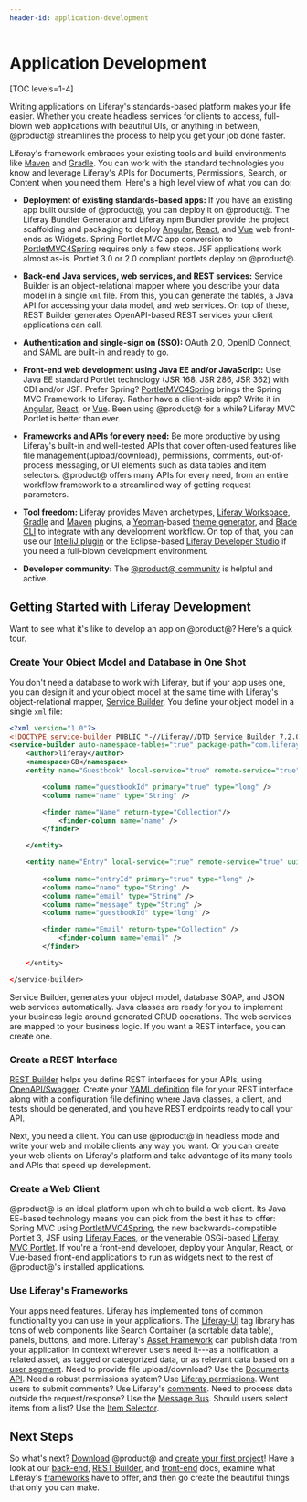 ```yaml
---
header-id: application-development
---
```


# Application Development

[TOC levels=1-4]

Writing applications on Liferay's standards-based platform makes your life
easier. Whether you create headless services for clients to access, full-blown
web applications with beautiful UIs, or anything in between, @product@
streamlines the process to help you get your job done faster. 

Liferay's framework embraces your existing tools and build environments like
[Maven](https://maven.apache.org) and [Gradle](https://gradle.org). You can work
with the standard technologies you know and leverage Liferay's APIs for
Documents, Permissions, Search, or Content when you need them. Here's a high
level view of what you can do: 

-   **Deployment of existing standards-based apps:** If you have an existing app 
    built outside of @product@, you can deploy it on @product@. The Liferay
    Bundler Generator and Liferay npm Bundler provide the project scaffolding
    and packaging to deploy [Angular](https://angular.io/), [React](https://reactjs.org/), and [Vue](https://vuejs.org/) web front-ends as Widgets.
    Spring Portlet MVC app conversion to [PortletMVC4Spring](https://github.com/liferay/portletmvc4spring) requires only a few
    steps. JSF applications work almost as-is. Portlet 3.0 or 2.0 compliant
    portlets deploy on @product@. 

-   **Back-end Java services, web services, and REST services:** Service Builder
    is an object-relational mapper where you describe your data model in
    a single `xml` file. From this, you can generate the tables, a Java API for
    accessing your data model, and web services. On top of these, REST Builder
    generates OpenAPI-based REST services your client applications can call. 

-   **Authentication and single-sign on (SSO):** OAuth 2.0, OpenID Connect, and
    SAML are built-in and ready to go. 

-   **Front-end web development using Java EE and/or JavaScript:** Use Java EE
    standard Portlet technology (JSR 168, JSR 286, JSR 362) with CDI and/or JSF.
    Prefer Spring? [PortletMVC4Spring](https://github.com/liferay/portletmvc4spring) brings the Spring MVC Framework to Liferay. 
    Rather have a client-side app? Write it in [Angular](https://angular.io/),
    [React](https://reactjs.org/), or [Vue](https://vuejs.org/). Been using
    @product@ for a while? Liferay MVC Portlet is better than ever. 

-   **Frameworks and APIs for every need:** Be more productive by using
    Liferay's built-in and well-tested APIs that cover often-used features like
    file management(upload/download), permissions, comments, out-of-process
    messaging, or UI elements such as data tables and item selectors. @product@
    offers many APIs for every need, from an entire workflow framework to
    a streamlined way of getting request parameters.

-   **Tool freedom:** Liferay provides Maven archetypes, [Liferay Workspace](/docs/7-2/reference/-/knowledge_base/r/liferay-workspace),
    [Gradle](/docs/7-2/reference/-/knowledge_base/r/gradle-plugins) and [Maven](/docs/7-2/reference/-/knowledge_base/r/maven-plugins) plugins, a [Yeoman](http://yeoman.io/)-based [theme generator](/docs/7-2/reference/-/knowledge_base/r/theme-generator), and [Blade CLI](/docs/7-2/reference/-/knowledge_base/r/blade-cli)
    to integrate with any development workflow. On top of that, you can use our
    [IntelliJ plugin](/docs/7-2/reference/-/knowledge_base/r/intellij) or the
    Eclipse-based [Liferay Developer Studio](/docs/7-2/reference/-/knowledge_base/r/liferay-dev-studio) if you need 
    a full-blown development environment. 

-   **Developer community:** The
    [@product@ community](https://liferay.dev)
    is helpful and active. 

## Getting Started with Liferay Development

Want to see what it's like to develop an app on @product@? Here's a quick tour. 

### Create Your Object Model and Database in One Shot

You don't need a database to work with Liferay, but if your app uses one, you
can design it and your object model at the same time with Liferay's
object-relational mapper, [Service Builder](/docs/7-2/appdev/-/knowledge_base/a/service-builder). 
You define your object model in a single `xml` file: 

```xml
<?xml version="1.0"?>
<!DOCTYPE service-builder PUBLIC "-//Liferay//DTD Service Builder 7.2.0//EN" "http://www.liferay.com/dtd/liferay-service-builder_7_0_0.dtd">
<service-builder auto-namespace-tables="true" package-path="com.liferay.docs.guestbook">
    <author>liferay</author>
    <namespace>GB</namespace>
    <entity name="Guestbook" local-service="true" remote-service="true" uuid="true">

        <column name="guestbookId" primary="true" type="long" />
        <column name="name" type="String" />

        <finder name="Name" return-type="Collection"/>
            <finder-column name="name" />
        </finder>

    </entity>

	<entity name="Entry" local-service="true" remote-service="true" uuid="true">
	
	    <column name="entryId" primary="true" type="long" />
        <column name="name" type="String" />
        <column name="email" type="String" />
        <column name="message" type="String" />
        <column name="guestbookId" type="long" />

        <finder name="Email" return-type="Collection" />
            <finder-column name="email" />
        </finder>

    </entity>

</service-builder>
```

Service Builder, generates your object model, database SOAP, and JSON web
services automatically. Java classes are ready for you to implement your
business logic around generated CRUD operations. The web services are mapped to
your business logic. If you want a REST interface, you can create one. 

### Create a REST Interface

[REST Builder](/docs/7-2/appdev/-/knowledge_base/a/rest-builder) helps you define
REST interfaces for your APIs, using [OpenAPI/Swagger](https://swagger.io/docs/specification/about/). 
Create your [YAML definition](https://swagger.io/docs/specification/basic-structure/) 
file for your REST interface along with a configuration file defining where Java
classes, a client, and tests should be generated, and you have REST endpoints
ready to call your API. 

Next, you need a client. You can use @product@ in headless mode and write your
web and mobile clients any way you want. Or you can create your web clients on
Liferay's platform and take advantage of its many tools and APIs that speed up
development. 

### Create a Web Client

@product@ is an ideal platform upon which to build a web client. Its Java
EE-based technology means you can pick from the best it has to offer: Spring MVC
using [PortletMVC4Spring](https://github.com/liferay/portletmvc4spring), the new
backwards-compatible Portlet 3, JSF using [Liferay Faces](https://liferayfaces.org), 
or the venerable OSGi-based [Liferay MVC Portlet](/docs/7-2/appdev/-/knowledge_base/a/liferay-mvc-portlet). 
If you're a front-end developer, deploy your Angular, React, or Vue-based
front-end applications to run as widgets next to the rest of @product@'s
installed applications. 

### Use Liferay's Frameworks

Your apps need features. Liferay has implemented tons of common functionality
you can use in your applications. The [Liferay-UI](@platform-ref@/7.2-latest/taglibs/util-taglib/liferay-ui/tld-summary.html) tag library 
has tons of web components like Search Container (a sortable data table),
panels, buttons, and more. Liferay's [Asset Framework](/docs/7-2/frameworks/-/knowledge_base/f/asset-framework)
can publish data from your application in context wherever users need it---as
a notification, a related asset, as tagged or categorized data, or as relevant
data based on a [user segment](docs/7-2/user/-/knowledge_base/u/creating-user-segments). Need to provide file upload/download? Use the 
[Documents API](/docs/7-2/frameworks/-/knowledge_base/f/documents-and-media-api). Need a robust permissions system? Use [Liferay permissions](/docs/7-2/frameworks/-/knowledge_base/f/defining-application-permissions).
Want users to submit comments? Use Liferay's [comments](/docs/7-2/frameworks/-/knowledge_base/f/adding-comments-to-your-app).
Need to process data outside the request/response? Use the [Message Bus](/docs/7-2/frameworks/-/knowledge_base/f/message-bus). 
Should users select items from a list? Use the [Item Selector](/docs/7-2/frameworks/-/knowledge_base/f/item-selector).

## Next Steps

So what's next? [Download](/download) @product@ and [create your first
project](/docs/7-2/reference/-/knowledge_base/r/creating-a-project)!  Have a
look at our [back-end](/docs/7-2/appdev/-/knowledge_base/a/service-builder),
[REST Builder](/docs/7-2/appdev/-/knowledge_base/a/rest-builder), and
[front-end](/docs/7-2/appdev/-/knowledge_base/a/web-front-ends) docs, examine
what Liferay's [frameworks](/docs/7-2/frameworks/-/knowledge_base/f/frameworks)
have to offer, and then go create the beautiful things that only you can make. 
